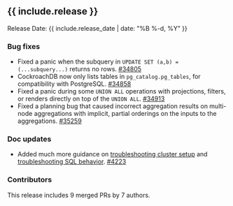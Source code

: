 <h2 id="{{ include.release | slugify }}">{{ include.release }}</h2>

Release Date: {{ include.release_date | date: "%B %-d, %Y" }}

<h3 id="v2-1-6-bug-fixes">Bug fixes</h3>

- Fixed a panic when the subquery in `UPDATE SET (a,b) = (...subquery...)` returns no rows. [#34805][#34805]
- CockroachDB now only lists tables in `pg_catalog.pg_tables`, for compatibility with PostgreSQL. [#34858][#34858]
- Fixed a panic during some `UNION ALL` operations with projections, filters, or renders directly on top of the `UNION ALL`. [#34913][#34913]
- Fixed a planning bug that caused incorrect aggregation results on multi-node aggregations with implicit, partial orderings on the inputs to the aggregations. [#35259][#35259]

<h3 id="v2-1-6-doc-updates">Doc updates</h3>

- Added much more guidance on [troubleshooting cluster setup](https://www.cockroachlabs.com/docs/v2.1/cluster-setup-troubleshooting) and [troubleshooting SQL behavior](https://www.cockroachlabs.com/docs/v2.1/query-behavior-troubleshooting). [#4223](https://github.com/cockroachdb/docs/pull/4223)

<h3 id="v2-1-6-contributors">Contributors</h3>

This release includes 9 merged PRs by 7 authors.

[#34805]: https://github.com/cockroachdb/cockroach/pull/34805
[#34858]: https://github.com/cockroachdb/cockroach/pull/34858
[#34913]: https://github.com/cockroachdb/cockroach/pull/34913
[#35259]: https://github.com/cockroachdb/cockroach/pull/35259
